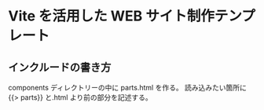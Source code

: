 # Vite を活用した WEB サイト制作テンプレート

## インクルードの書き方

components ディレクトリーの中に parts.html を作る。
読み込みたい箇所に {{> parts}} と.html より前の部分を記述する。
